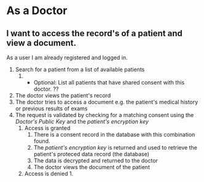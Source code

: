 
# As a Doctor
## I want to access the record's of a patient and view a document. ## 
As a user I am already registered and logged in.

1. Search for a patient from a list of available patients
	1. * Optional: List all patients that have shared consent with this doctor. ??
2. The doctor views the patient's record
3. The doctor tries to access a document e.g. the patient's medical history or previous results of exams
4. The request is validated by checking for a matching consent using the *Doctor's Public Key* and the *patient's encryption key*
	1. Access is granted
		1. There is a consent record in the database with this combination found.
		2. The *patient's encryption key* is returned  and used to retrieve the patient's proteced data record (the database)
		3. The data is decrypted and returned to the doctor
		4. The doctor views the document of the patient
	2. Access is denied
		1. 
